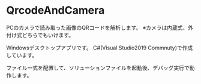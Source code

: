 # QrcodeAndCamera
PCのカメラで読み取った画像のQRコードを解析します。
※カメラは内蔵式、外付け式どちらでもいけます。

Windowsデスクトップアプリです。
C#(Visual Studio2019 Commnuty)で作成しています。

ファイル一式を配置して、ソリューションファイルを起動後、デバッグ実行で動作します。
